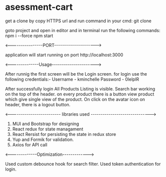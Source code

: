 # asessment-cart

get a clone by copy HTTPS url and run command in your cmd:
git clone <URL>
 
goto project and open in editor and in terminal run the following commands:
npm i --force
npm start

<----------------PORT--------------------->  

application will start running on port http://localhost:3000
  
<--------------Usage---------------------->

After runnig the first screen will be the Login screen.
 for login use the following credentials:-
 Username - kminchelle
 Password - 0lelplR
 
  After successfully login All Products Listing is visible.
  Search bar working on the top of the header.
  on every product there is a button view product which give single view of the product.
  On click on the avatar icon on header, there is a logout button.
  
  <------------------------- libraries used ------------------------------>
   
1. MUI and Bootstrap for designing
2. React redux for state managament
3. React Rersist for persisting the state in redux store
4. Yup and Formik for validation.
5. Axios for API call
    
<-------------Optimization------------->
 
Used custom debounce hook for search filter.
Used token authentication for login.
